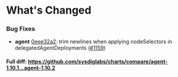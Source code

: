 # What's Changed

### Bug Fixes
- **agent** [0eee32a2](https://github.com/sysdiglabs/charts/commit/0eee32a2d85d65924df2c964e431b2bb1a78b5fc): trim newlines when applying nodeSelectors in delegatedAgentDeployments ([#1159](https://github.com/sysdiglabs/charts/issues/1159))
#### Full diff: https://github.com/sysdiglabs/charts/compare/agent-1.10.1...agent-1.10.2

